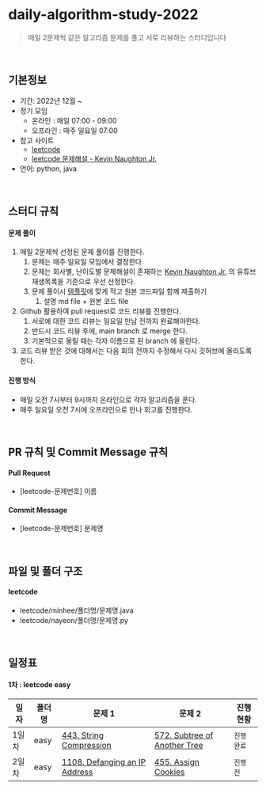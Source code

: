 # daily-algorithm-study-2022
> 매일 2문제씩 같은 알고리즘 문제를 풀고 서로 리뷰하는 스터디입니다

<br>

## 기본정보
- 기간: 2022년 12월 ~
- 정기 모임
  - 온라인 : 매일 07:00 - 09:00 
  - 오프라인 : 매주 일요일 07:00
- 참고 사이트
  - [leetcode](https://leetcode.com)
  - [leetcode 문제해설 - Kevin Naughton Jr.](https://www.youtube.com/@KevinNaughtonJr/playlists)
- 언어: python, java

<br>

## 스터디 규칙

#### 문제 풀이

1. 매일 2문제씩 선정된 문제 풀이를 진행한다. 
   1. 문제는 매주 일요일 모임에서 결정한다. 
   2. 문제는 회사별, 난이도별 문제해설이 존재하는 [Kevin Naughton Jr.](https://www.youtube.com/@KevinNaughtonJr/playlists) 의 유튜브 재생목록을 기준으로 우선 선정한다. 
   3. 문제 풀이시 [템플릿](/example/array/answer-template.md)에 맞게 적고 원본 코드파일 함께 제출하기
      1. 설명 md file + 원본 코드 file 
2. Github 활용하여 pull request로 코드 리뷰를 진행한다. 
   1. 서로에 대한 코드 리뷰는 일요일 만남 전까지 완료해야한다. 
   2. 반드시 코드 리뷰 후에, main branch 로 merge 한다. 
   3. 기본적으로 올릴 때는 각자 이름으로 된 branch 에 올린다. 
3. 코드 리뷰 받은 것에 대해서는 다음 회의 전까지 수정해서 다시 깃허브에 올리도록 한다.

#### 진행 방식

- 매일 오전 7시부터 9시까지 온라인으로 각자 알고리즘을 푼다. 
- 매주 일요일 오전 7시에 오프라인으로 만나 회고를 진행한다.

<br>

## PR 규칙 및 Commit Message 규칙

#### Pull Request

- [leetcode-문제번호] 이름

#### Commit Message

- [leetcode-문제번호] 문제명

<br>

## 파일 및 폴더 구조

#### leetcode

- leetcode/minhee/폴더명/문제명.java
- leetcode/nayeon/폴더명/문제명.py

<br>

## 일정표

#### 1차 : leetcode easy

| **일자** | **폴더명**          | **문제 1**                                                                                          | **문제 2**                                                   | **진행 현황** |
|--------| ------------------- |---------------------------------------------------------------------------------------------------| ------------------------------------------------------------ |-----------|
| 1일차    | easy              | [443. String Compression](https://leetcode.com/problems/string-compression/)            | [572. Subtree of Another Tree](https://leetcode.com/problems/subtree-of-another-tree/) | `진행 완료`   |
| 2일차    | easy              | [1108. Defanging an IP Address](https://leetcode.com/problems/defanging-an-ip-address/) | [455. Assign Cookies](https://leetcode.com/problems/assign-cookies//) | `진행 전`    |


[comment]: <> (#### 1차 : 코딩테스트 고득점 Kit &#40;프로그래머스&#41;)

[comment]: <> (| **주차** | **폴더명**          | **문제 1**                                                   | **문제 2**                                                   | **문제 3**                                                   | **진행 현황** |)

[comment]: <> (| -------- | ------------------- | ------------------------------------------------------------ | ------------------------------------------------------------ | ------------------------------------------------------------ | ------------- |)

[comment]: <> (| 1주차    | greedy              | [조이스틱]&#40;https://programmers.co.kr/learn/courses/30/lessons/42860&#41; | [큰 수 만들기]&#40;https://programmers.co.kr/learn/courses/30/lessons/42883&#41; |                                                              | `진행 완료`   |)

[comment]: <> (| 2주차    | brute_force         | [소수 찾기]&#40;https://programmers.co.kr/learn/courses/30/lessons/42839&#41; | [카펫]&#40;https://programmers.co.kr/learn/courses/30/lessons/42842&#41; |                                                              | `진행 완료`   |)

[comment]: <> (| 3주차    | stack_queue         | [주식가격]&#40;https://programmers.co.kr/learn/courses/30/lessons/42584&#41; | [프린터]&#40;https://programmers.co.kr/learn/courses/30/lessons/42587&#41; |                                                              | `진행 완료`   |)

[comment]: <> (| 4주차    | dfs_bfs             | [네트워크]&#40;https://programmers.co.kr/learn/courses/30/lessons/43162&#41; | [단어 변환]&#40;https://programmers.co.kr/learn/courses/30/lessons/43163&#41; | [타겟 넘버]&#40;https://programmers.co.kr/learn/courses/30/lessons/43165&#41; | `진행 완료`   |)

[comment]: <> (| 5주차    | hash                | [베스트앨범]&#40;https://programmers.co.kr/learn/courses/30/lessons/42579&#41; | [위장]&#40;https://programmers.co.kr/learn/courses/30/lessons/42578&#41; | [전화번호 목록]&#40;https://programmers.co.kr/learn/courses/30/lessons/42577&#41; | `진행 완료`   |)

[comment]: <> (| 6주차    | sort                | [H-Index]&#40;https://programmers.co.kr/learn/courses/30/lessons/42747&#41; | [K번째수]&#40;https://programmers.co.kr/learn/courses/30/lessons/42748&#41; | [가장 큰 수]&#40;https://programmers.co.kr/learn/courses/30/lessons/42746&#41; | `진행 완료`   |)

[comment]: <> (| 7주차    | binary_search       | [입국심사]&#40;https://programmers.co.kr/learn/courses/30/lessons/43238&#41; | [징검다리]&#40;https://programmers.co.kr/learn/courses/30/lessons/43236&#41; |                                                              | `진행 완료`   |)

[comment]: <> (| 8주차    | dynamic_programming | [N으로 표현]&#40;https://programmers.co.kr/learn/courses/30/lessons/42895&#41; | [등굣길]&#40;https://programmers.co.kr/learn/courses/30/lessons/42898&#41; | [정수 삼각형]&#40;https://programmers.co.kr/learn/courses/30/lessons/43105&#41; | `진행 완료`   |)

[comment]: <> (| 9주차    | heap                | [더 맵게]&#40;https://programmers.co.kr/learn/courses/30/lessons/42626&#41; | [디스크 컨트롤러]&#40;https://programmers.co.kr/learn/courses/30/lessons/42627&#41; | [이중우선순위큐]&#40;https://programmers.co.kr/learn/courses/30/lessons/42628&#41; | `진행 완료`   |)

[comment]: <> (| 10주차   | graph               | [가장 먼 노드]&#40;https://programmers.co.kr/learn/courses/30/lessons/49189&#41; | [방의 개수]&#40;https://programmers.co.kr/learn/courses/30/lessons/49190&#41; | [순위]&#40;https://programmers.co.kr/learn/courses/30/lessons/49191&#41; | `진행 완료`   |)

[comment]: <> (#### 2차 :  KAKAO BLIND RECRUITMENT &#40;프로그래머스&#41;)

[comment]: <> (| **주차** | **폴더명**       | **문제 1**                                                   | **문제 2**                                                   | **문제 3**                                                   | **진행 현황** |)

[comment]: <> (| -------- | ---------------- | ------------------------------------------------------------ | ------------------------------------------------------------ | ------------------------------------------------------------ | ------------- |)

[comment]: <> (| 11주차   | 2021_kakao_blind | [신규 아이디 추천]&#40;https://programmers.co.kr/learn/courses/30/lessons/72410&#41; | [메뉴리뉴얼]&#40;https://programmers.co.kr/learn/courses/30/lessons/72411&#41; | [순위 검색]&#40;https://programmers.co.kr/learn/courses/30/lessons/72412&#41; | `진행 완료`   |)

[comment]: <> (| 12주차   | 2020_kakao_blind | [문자열 압축]&#40;https://programmers.co.kr/learn/courses/30/lessons/60057&#41; | [괄호 변환]&#40;https://programmers.co.kr/learn/courses/30/lessons/60058&#41; | [자물쇠와 열쇠]&#40;https://programmers.co.kr/learn/courses/30/lessons/60059&#41; | `진행 완료`   |)

[comment]: <> (| 13주차   | 2019_kakao_blind | [오픈채팅방]&#40;https://programmers.co.kr/learn/courses/30/lessons/42888&#41; | [실패율]&#40;https://programmers.co.kr/learn/courses/30/lessons/42889&#41; | [후보키]&#40;https://programmers.co.kr/learn/courses/30/lessons/42890&#41; | `진행 완료`   |)

[comment]: <> (| 14주차   | 2018_kakao_blind | [뉴스 클러스터링]&#40;https://programmers.co.kr/learn/courses/30/lessons/17677&#41; | [캐시]&#40;https://programmers.co.kr/learn/courses/30/lessons/17680&#41; | [프렌즈4블록]&#40;https://programmers.co.kr/learn/courses/30/lessons/17679&#41; | `진행 완료`   |)

[comment]: <> (#### 3차: 자율 문제집 &#40;백준&#41;)

[comment]: <> (| **주차** | **폴더명** | **문제1**                                                | **문제2**                                                    | **문제3**                                          | **진행 현황** |)

[comment]: <> (| -------- | ---------- | -------------------------------------------------------- | ------------------------------------------------------------ | -------------------------------------------------- | ------------- |)

[comment]: <> (| 15주차   | 15_week    | [부등호]&#40;https://www.acmicpc.net/problem/2529&#41;           | [최솟값]&#40;https://www.acmicpc.net/problem/10868&#41;              | [빗물]&#40;https://www.acmicpc.net/problem/14719&#41;      | `진행 완료`   |)

[comment]: <> (| 16주차   | 16_week    | [구간 곱 구하기]&#40;https://www.acmicpc.net/problem/11505&#41;  | [스타트와 링크]&#40;https://www.acmicpc.net/problem/14889&#41;       |                                                    | `진행 완료`   |)

[comment]: <> (| 17주차   | 17_week    | [최소 스패닝 트리]&#40;https://www.acmicpc.net/problem/1197&#41; | [퇴사]&#40;https://www.acmicpc.net/problem/14501&#41;                |                                                    | `진행 완료`   |)

[comment]: <> (| 18주차   | 18_week    | [행복 유치원]&#40;https://www.acmicpc.net/problem/13164&#41;     | [극장 좌석]&#40;https://www.acmicpc.net/problem/2302&#41;            |                                                    | `진행 완료`   |)

[comment]: <> (| 19주차   | 19_week    | [지구 온난화]&#40;https://www.acmicpc.net/problem/5212&#41;      |                                                              |                                                    | `진행 완료`   |)

[comment]: <> (| 20주차   | 20_week    | [2xn 타일링 2]&#40;https://www.acmicpc.net/problem/11727&#41;    | [LCS]&#40;https://www.acmicpc.net/problem/9251&#41;                  | [소형기관차]&#40;https://www.acmicpc.net/problem/2616&#41; | `진행 완료`   |)

[comment]: <> (| 21주차   | 21_week    | [치킨 배달]&#40;https://www.acmicpc.net/problem/15686&#41;       | [철벽 보안 알고리즘]&#40;https://www.acmicpc.net/problem/9322&#41;   |                                                    | `진행 완료`   |)

[comment]: <> (| 22주차   | 22_week    | [빙고]&#40;https://www.acmicpc.net/problem/2578&#41;             | [마법사 상어와 토네이도]&#40;https://www.acmicpc.net/problem/20057&#41; |                                                    | `진행 완료`   |)

[comment]: <> (| 23주차   | 23_week    | [연구소]&#40;https://www.acmicpc.net/problem/14502&#41;          | [바이러스]&#40;https://www.acmicpc.net/problem/2606&#41;             |                                                    | `진행 완료`   |)

[comment]: <> (#### 4차: 타임 어택 문제 풀이 &#40;프로그래머스&#41; & 자율 문제집 &#40;백준&#41;)

[comment]: <> (| **주차** | **폴더명** | **타임어택 문제1**                                           | **자율 문제1**                                               | **진행 현황** |)

[comment]: <> (| -------- | ---------- | ------------------------------------------------------------ | ------------------------------------------------------------ | ------------- |)

[comment]: <> (| 24주차   | 24_week    | [숫자 문자열과 영단어]&#40;https://programmers.co.kr/learn/courses/30/lessons/81301?language=python3&#41; |                                                              | `진행 완료`   |)

[comment]: <> (| 25주차   | 25_week    | [거리두기 확인하기]&#40;https://programmers.co.kr/learn/courses/30/lessons/81302?language=python3&#41; | [단어수학]&#40;https://www.acmicpc.net/problem/1339&#41;             | `진행 완료`   |)

[comment]: <> (| 26주차   | 26_week    | [수식 최대화]&#40;https://programmers.co.kr/learn/courses/30/lessons/67257?language=python3&#41; |                                                              | `진행 완료`   |)

[comment]: <> (| 27주차   | 27_week    | [튜플]&#40;https://programmers.co.kr/learn/courses/30/lessons/64065?language=python3&#41; |                                                              | `진행 완료`   |)

[comment]: <> (| 28주차   | 28_week    | [파일명 정렬]&#40;https://programmers.co.kr/learn/courses/30/lessons/17686?language=python3&#41; |                                                              | `진행 완료`   |)

[comment]: <> (| 29주차   | 29_week    | [n진수 게임]&#40;https://programmers.co.kr/learn/courses/30/lessons/17687&#41; |                                                              | `진행 완료`   |)

[comment]: <> (| 30주차   | 30_week    | [주차 요금 계산]&#40;https://programmers.co.kr/learn/courses/30/lessons/92341?language=python3&#41; |                                                              | `진행 완료`   |)

[comment]: <> (| 31주차   | 31_week    | [k진수에서 소수 개수 구하기]&#40;https://programmers.co.kr/learn/courses/30/lessons/92335&#41; |                                                              | `진행 완료`   |)

[comment]: <> (| 32주차   | 32_week    | [멀쩡한 사각형]&#40;https://programmers.co.kr/learn/courses/30/lessons/62048&#41; |                                                              | `진행 완료`   |)

[comment]: <> (| 33주차   | 33_week    | [불량 사용자]&#40;https://programmers.co.kr/learn/courses/30/lessons/64064?language=python3&#41; |                                                              | `진행 완료`   |)

[comment]: <> (| 34주차   | 34_week    | [방금그곡]&#40;https://programmers.co.kr/learn/courses/30/lessons/17683?language=python3&#41; |                                                              | `진행 완료`   |)

[comment]: <> (| 35주차   | 35_week    | [모음사전]&#40;https://programmers.co.kr/learn/courses/30/lessons/84512&#41; |                                                              | `진행 완료`   |)

[comment]: <> (| 36주차   | 36_week    | [n^2 배열 자르기]&#40;https://programmers.co.kr/learn/courses/30/lessons/87390&#41; |                                                              | `진행 완료`   |)

[comment]: <> (| 37주차   | 37_week    | [피로도]&#40;https://programmers.co.kr/learn/courses/30/lessons/87946&#41; |                                                              | `진행 완료`   |)

[comment]: <> (| 38주차   | 38_week    | [교점에 별 만들기]&#40;https://programmers.co.kr/learn/courses/30/lessons/87377&#41; |                                                              | `진행 완료`   |)

[comment]: <> (| 39주차   | 39_week    | [삼각달팽이]&#40;https://programmers.co.kr/learn/courses/30/lessons/68645&#41; | [토마토]&#40;https://www.acmicpc.net/problem/7569&#41;               | `진행 완료`   |)

[comment]: <> (| 40주차   | 40_week    | [빛의 경로 사이클]&#40;https://programmers.co.kr/learn/courses/30/lessons/86052&#41; | [진우의 민트초코우유]&#40;https://www.acmicpc.net/problem/20208&#41; | `진행 완료`   |)

[comment]: <> (| 41주차   | 41_week    |                                                              | [그림]&#40;https://www.acmicpc.net/problem/1926&#41;                 | `진행 완료`   |)

[comment]: <> (| 42주차   | 42_week    | [점프와 순간이동]&#40;https://programmers.co.kr/learn/courses/30/lessons/12980&#41; | [네트워크 연결]&#40;https://www.acmicpc.net/problem/1922&#41;        | `진행 완료`   |)

[comment]: <> (| 43주차   | 43_week    | [스킬트리]&#40;https://programmers.co.kr/learn/courses/30/lessons/49993&#41; | [로봇청소기]&#40;https://www.acmicpc.net/problem/14503&#41;          | `진행 완료`   |)

[comment]: <> (| 44주차   | 44_week    | [양과 늑대]&#40;https://school.programmers.co.kr/learn/courses/30/lessons/92343&#41; | [벽 부수고 이동하기]&#40;https://www.acmicpc.net/problem/2206&#41;   | `진행 완료`   |)

[comment]: <> (| 45주차   | 45_week    | [카드 짝 맞추기]&#40;https://school.programmers.co.kr/learn/courses/30/lessons/72415&#41; | [일루미네이션]&#40;https://www.acmicpc.net/problem/5547&#41;         | `진행 완료`   |)

[comment]: <> (| 46주차   | 46_week    | [2개 이하로 다른 비트]&#40;https://school.programmers.co.kr/learn/courses/30/lessons/77885&#41; | [탈출]&#40;https://www.acmicpc.net/problem/3055&#41;                 | `진행 완료`   |)

[comment]: <> (| 47주차   | 47_week    | [110 옮기기]&#40;https://school.programmers.co.kr/learn/courses/30/lessons/77886&#41; | [평범한 배낭]&#40;https://www.acmicpc.net/problem/12865&#41;         | `진행 완료`   |)

[comment]: <> (| 48주차   | 48_week    | [배달]&#40;https://school.programmers.co.kr/learn/courses/30/lessons/12978&#41; | [상자 배달]&#40;https://www.acmicpc.net/problem/14947&#41;           | `진행 완료`   |)

[comment]: <> (| 49주차   | 49_week    | [퇴사 2]&#40;https://www.acmicpc.net/problem/15486&#41;              | [드래곤 커브]&#40;https://www.acmicpc.net/problem/15685&#41;         | `진행 완료`   |)

[comment]: <> (| 50주차   | 50_week    | [기능 개발]&#40;https://school.programmers.co.kr/learn/courses/30/lessons/42586&#41; |                                                              | `진행 완료`   |)

[comment]: <> (| 51주차   | 51_week    | [두 큐 합 같게 만들기]&#40;https://school.programmers.co.kr/learn/courses/30/lessons/118667&#41; | [숨바꼭질 2]&#40;https://www.acmicpc.net/problem/12851&#41;          | `진행 완료`   |)

[comment]: <> (| 52주차   | 52_week    | [전력망을 둘로 나누기]&#40;https://school.programmers.co.kr/learn/courses/30/lessons/86971&#41; | [N번째 큰 수]&#40;https://www.acmicpc.net/problem/2075&#41;          | `진행 완료`   |)

[comment]: <> (| 53주차   | 53_week    | [뱀]&#40;https://www.acmicpc.net/problem/3190&#41;                   | [JadenCase 문자열 만들기]&#40;https://school.programmers.co.kr/learn/courses/30/lessons/12951&#41; | `진행 완료`   |)

[comment]: <> (| 54주차   | 54_week    | [트리의 독립집합]&#40;https://www.acmicpc.net/problem/2213&#41;      | [124 나라의 숫자]&#40;https://school.programmers.co.kr/learn/courses/30/lessons/12899&#41; | `진행 완료`   |)

[comment]: <> (| 55주차   | 55_week    |                                                              | [양궁대회]&#40;https://school.programmers.co.kr/learn/courses/30/lessons/92342&#41; | `진행 완료`   |)
